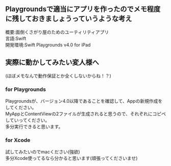 ## Playgroundsで適当にアプリを作ったのでメモ程度に残しておきましょうっていうような考え  

概要:面倒くさがり屋のためのユーティリティアプリ  
言語:Swift  
開発環境:Swift Playgrounds v4.0 for iPad  

## 実際に動かしてみたい変人様へ
(ほぼメモなんで動作保証とか全くしないからね！？)
### for Playgrounds
Playgroundsが、バージョン4.0以降であることを確認して、Appの新規作成をしてください。  
MyAppとContentViewの2ファイルが生成されると思うので、それぞれにコピペしていってください。  
多分実行できると思います。

### for Xcode
試してみたいのでmacください(強欲)  
多分Xcode使ってるなら分かると思います(頑張ってくださいませ)
